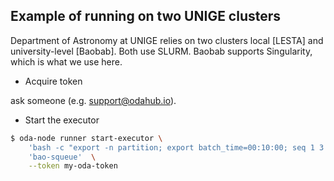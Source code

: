 ## Example of running on two UNIGE clusters

Department of Astronomy at UNIGE relies on two clusters local [LESTA] and university-level [Baobab]. Both use SLURM. Baobab supports Singularity, which is what we use here.


* Acquire token

ask someone (e.g. support@odahub.io).

* Start the executor

```bash
$ oda-node runner start-executor \
    'bash -c "export -n partition; export batch_time=00:10:00; seq 1 3 > jobs; bao-submit-array ../integral-oda-worker/ jobid jobs"'  \
    'bao-squeue'  \
    --token my-oda-token
```
